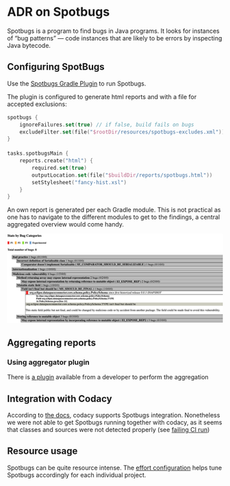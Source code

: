# ADR on Spotbugs

Spotbugs is a program to find bugs in Java programs. It looks for instances of “bug patterns” — code instances that are likely to be errors by inspecting Java bytecode.

## Configuring SpotBugs

Use the [Spotbugs Gradle Plugin](https://github.com/spotbugs/spotbugs-gradle-plugin) to run Spotbugs. 

The plugin is configured to generate html reports and with a file for accepted exclusions: 

```kotlin
spotbugs {
    ignoreFailures.set(true) // if false, build fails on bugs
    excludeFilter.set(file("$rootDir/resources/spotbugs-excludes.xml"))
}

tasks.spotbugsMain {
    reports.create("html") {
        required.set(true)
        outputLocation.set(file("$buildDir/reports/spotbugs.html"))
        setStylesheet("fancy-hist.xsl")
    }
}
```

An own report is generated per each Gradle module. This is not practical as one has to navigate to the different modules to get to the findings, a central aggregated overview would come handy.

![Spotbugs report](.attachments/spotbugs.png)

## Aggregating reports

### Using aggregator plugin

There is [a plugin](https://github.com/SimonScholz/report-aggregator) available from a developer to perform the aggregation

## Integration with Codacy

According to [the docs](https://docs.codacy.com/related-tools/local-analysis/running-spotbugs/), codacy supports Spotbugs integration. Nonetheless we were not able to get Spotbugs running together with codacy, as it seems that classes and sources were not detected properly (see [failing CI run](https://github.com/Agera-CatenaX/EclipseDataSpaceConnector/runs/4925578885?check_suite_focus=true))

## Resource usage

Spotbugs can be quite resource intense. The [effort configuration](https://spotbugs.readthedocs.io/en/stable/effort.html) helps tune Spotbugs accordingly for each individual project.